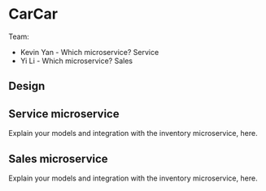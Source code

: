 # CarCar

Team:

* Kevin Yan - Which microservice? Service
* Yi Li - Which microservice? Sales

## Design

## Service microservice

Explain your models and integration with the inventory
microservice, here.

## Sales microservice

Explain your models and integration with the inventory
microservice, here.
